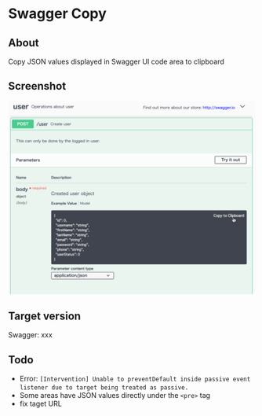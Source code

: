 Swagger Copy
====

## About

Copy JSON values displayed in Swagger UI code area to clipboard

## Screenshot

<img src="images/screenshot.png">

## Target version

Swagger: xxx

## Todo

- Error: `[Intervention] Unable to preventDefault inside passive event listener due to target being treated as passive.`
- Some areas have JSON values directly under the `<pre>` tag
- fix taget URL
